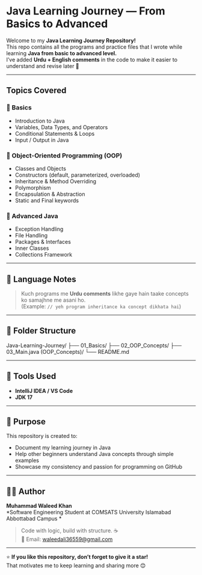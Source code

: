 # Java Learning Journey — From Basics to Advanced

Welcome to my **Java Learning Journey Repository!**  
This repo contains all the programs and practice files that I wrote while learning **Java from basic to advanced level.**  
I’ve added **Urdu + English comments** in the code to make it easier to understand and revise later 💬  

---

## Topics Covered

### 🔹 Basics
- Introduction to Java  
- Variables, Data Types, and Operators  
- Conditional Statements & Loops  
- Input / Output in Java  

### 🔹 Object-Oriented Programming (OOP)
- Classes and Objects  
- Constructors (default, parameterized, overloaded)  
- Inheritance & Method Overriding  
- Polymorphism  
- Encapsulation & Abstraction  
- Static and Final keywords  

### 🔹 Advanced Java
- Exception Handling  
- File Handling  
- Packages & Interfaces  
- Inner Classes  
- Collections Framework  

---

## 💬 Language Notes
> Kuch programs me **Urdu comments** likhe gaye hain taake concepts ko samajhne me asani ho.  
> (Example: `// yeh program inheritance ka concept dikhata hai`)

---

## 📂 Folder Structure
Java-Learning-Journey/
├── 01_Basics/
├── 02_OOP_Concepts/
├── 03_Main.java (OOP_Concepts)/
└── README.md


---

## 🧰 Tools Used
- **IntelliJ IDEA / VS Code**  
- **JDK 17**  

---

## 🎯 Purpose
This repository is created to:
- Document my learning journey in Java  
- Help other beginners understand Java concepts through simple examples  
- Showcase my consistency and passion for programming on GitHub  

---

## 👨‍💻 Author
**Muhammad Waleed Khan**  
*Software Engineering Student at COMSATS University Islamabad Abbottabad Campus *  

> Code with logic, build with structure. ☕  
> 📩 Email: [waleedali36559@gmail.com](mailto:waleedali36559@gmail.com)

---

⭐ **If you like this repository, don’t forget to give it a star!**  
That motivates me to keep learning and sharing more 😊

